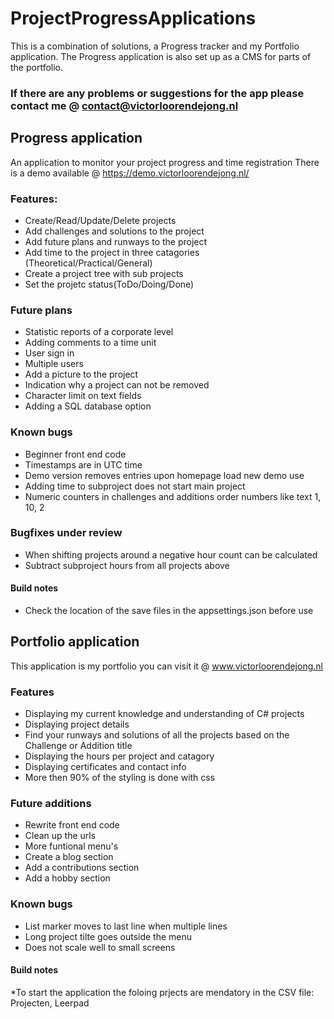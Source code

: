 # ProjectProgressApplications
This is a combination of solutions, a Progress tracker and my Portfolio application. The Progress application is also set up as a CMS for parts of the portfolio.

### If there are any problems or suggestions for the app please contact me @ contact@victorloorendejong.nl
 

## Progress application 
An application to monitor your project progress and time registration
There is a demo available @ https://demo.victorloorendejong.nl/

### Features:
* Create/Read/Update/Delete projects
* Add challenges and solutions to the project
* Add future plans and runways to the project
* Add time to the project in three catagories (Theoretical/Practical/General)
* Create a project tree with sub projects
* Set the projetc status(ToDo/Doing/Done)

### Future plans
* Statistic reports of a corporate level
* Adding comments to a time unit
* User sign in
* Multiple users
* Add a picture to the project
* Indication why a project can not be removed
* Character limit on text fields
* Adding a SQL database option

### Known bugs
* Beginner front end code
* Timestamps are in UTC time
* Demo version removes entries upon homepage load new demo use
* Adding time to subproject does not start main project
* Numeric counters in challenges and additions order numbers like text 1, 10, 2

### Bugfixes under review
* When shifting projects around a negative hour count can be calculated
* Subtract subproject hours from all projects above

#### Build notes
* Check the location of the save files in the appsettings.json before use



## Portfolio application
This application is my portfolio you can visit it @ www.victorloorendejong.nl 

### Features
* Displaying my current knowledge and understanding of C# projects
* Displaying project details
* Find your runways and solutions of all the projects based on the Challenge or Addition title
* Displaying the hours per project and catagory
* Displaying certificates and contact info
* More then 90% of the styling is done with css

### Future additions
* Rewrite front end code 
* Clean up the urls 
* More funtional menu's
* Create a blog section
* Add a contributions section
* Add a hobby section

### Known bugs
* List marker moves to last line when multiple lines
* Long project tilte goes outside the menu
* Does not scale well to small screens

#### Build notes
*To start the application the foloing prjects are mendatory in the CSV file: Projecten, Leerpad


